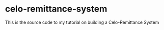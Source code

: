 # celo-remittance-system
This is the source code to my tutorial on building a Celo-Remittance System
